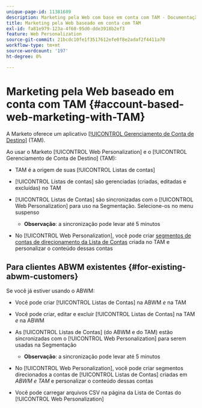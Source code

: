 ```yaml
---
unique-page-id: 11381689
description: Marketing pela Web com base em conta com TAM - Documentação do Marketo - Documentação do produto
title: Marketing pela Web baseado em conta com TAM
exl-id: fa81e979-123a-4f60-95d0-dde3918b2ef3
feature: Web Personalization
source-git-commit: 21bcdc10fe1f3517612efe0f8e2adaf2f4411a70
workflow-type: tm+mt
source-wordcount: '197'
ht-degree: 0%

---
```


# Marketing pela Web baseado em conta com TAM {#account-based-web-marketing-with-TAM}

A Marketo oferece um aplicativo [[!UICONTROL Gerenciamento de Conta de Destino]](/help/marketo/product-docs/target-account-management/setup-tam/target-account-management-overview.md) (TAM).

Ao usar o Marketo [!UICONTROL Web Personalization] e o [!UICONTROL Gerenciamento de Conta de Destino] (TAM):

* TAM é a origem de suas [!UICONTROL Listas de contas]
* [!UICONTROL Listas de contas] são gerenciadas (criadas, editadas e excluídas) no TAM
* [!UICONTROL Listas de Contas] são sincronizadas com o [!UICONTROL Web Personalization] para uso na Segmentação. Selecione-os no menu suspenso

   * **Observação**: a sincronização pode levar até 5 minutos

* No [!UICONTROL Web Personalization], você pode criar [segmentos de contas de direcionamento da Lista de Contas](/help/marketo/product-docs/web-personalization/account-based-web-marketing/create-a-new-account-list.md) criada no TAM e personalizar o conteúdo dessas contas

## Para clientes ABWM existentes {#for-existing-abwm-customers}

Se você já estiver usando o ABWM:

* Você pode criar [!UICONTROL Listas de Contas] na ABWM _e_ na TAM
* Você pode criar, editar e excluir [!UICONTROL Listas de Contas] na TAM _e_ na ABWM
* As [!UICONTROL Listas de Contas] (do ABWM e do TAM) estão sincronizadas com o [!UICONTROL Web Personalization] para serem usadas na Segmentação

   * **Observação**: a sincronização pode levar até 5 minutos

* No [!UICONTROL Web Personalization], você pode criar segmentos direcionados a contas de [!UICONTROL Listas de Contas] criadas em _ABWM e TAM_ e personalizar o conteúdo dessas contas
* Você pode carregar arquivos CSV na página da Lista de Contas do [!UICONTROL Web Personalization]
